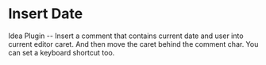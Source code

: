 # Insert Date
Idea Plugin -- Insert a comment that contains current date and user into current editor caret.
And then move the caret behind the comment char.
You can set a keyboard shortcut too.
